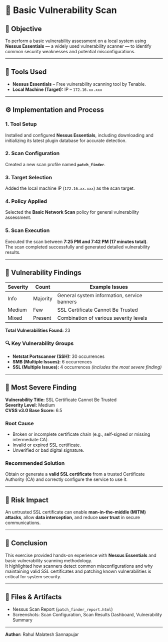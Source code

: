 # 🧩 Basic Vulnerability Scan

## 🎯 Objective
To perform a basic vulnerability assessment on a local system using **Nessus Essentials** — a widely used vulnerability scanner — to identify common security weaknesses and potential misconfigurations.

---

## 🧰 Tools Used
- **Nessus Essentials** – Free vulnerability scanning tool by Tenable.  
- **Local Machine (Target):** IP – `172.16.xx.xxx`

---

## ⚙️ Implementation and Process

### 1. **Tool Setup**
Installed and configured **Nessus Essentials**, including downloading and initializing its latest plugin database for accurate detection.

### 2. **Scan Configuration**
Created a new scan profile named **`patch_finder`**.

### 3. **Target Selection**
Added the local machine IP (`172.16.xx.xxx`) as the scan target.

### 4. **Policy Applied**
Selected the **Basic Network Scan** policy for general vulnerability assessment.

### 5. **Scan Execution**
Executed the scan between **7:25 PM and 7:42 PM (17 minutes total)**.  
The scan completed successfully and generated detailed vulnerability results.

---

## 🧾 Vulnerability Findings

| Severity | Count | Example Issues |
|-----------|--------|----------------|
| Info | Majority | General system information, service banners |
| Medium | Few | SSL Certificate Cannot Be Trusted |
| Mixed | Present | Combination of various severity levels |

**Total Vulnerabilities Found:** 23  

### 🔍 **Key Vulnerability Groups**
- **Netstat Portscanner (SSH):** 30 occurrences  
- **SMB (Multiple Issues):** 6 occurrences  
- **SSL (Multiple Issues):** 4 occurrences *(includes the most severe finding)*

---

## 🚨 Most Severe Finding

**Vulnerability Title:** SSL Certificate Cannot Be Trusted  
**Severity Level:** Medium  
**CVSS v3.0 Base Score:** 6.5  

### **Root Cause**
- Broken or incomplete certificate chain (e.g., self-signed or missing intermediate CA).  
- Invalid or expired SSL certificate.  
- Unverified or bad digital signature.

### **Recommended Solution**
Obtain or generate a **valid SSL certificate** from a trusted Certificate Authority (CA) and correctly configure the service to use it.

---

## 🔐 Risk Impact
An untrusted SSL certificate can enable **man-in-the-middle (MITM) attacks**, allow **data interception**, and reduce **user trust** in secure communications.

---

## 🧠 Conclusion
This exercise provided hands-on experience with **Nessus Essentials** and basic vulnerability scanning methodology.  
It highlighted how scanners detect common misconfigurations and why maintaining valid SSL certificates and patching known vulnerabilities is critical for system security.

---

## 📂 Files & Artifacts
- Nessus Scan Report (`patch_finder_report.html`)  
- Screenshots: Scan Configuration, Scan Results Dashboard, Vulnerability Summary  

---

**Author:** Rahul Malatesh Sannapujar  
